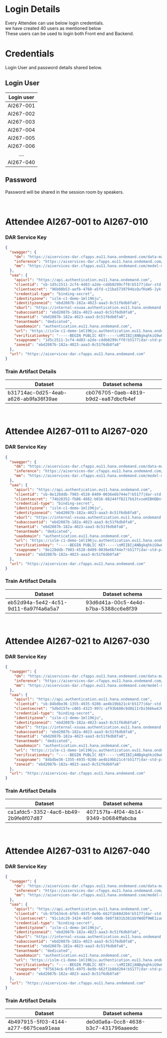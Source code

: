# Login Details
Every Attendee can use below login credentials. <br>
we have created 40 users as mentioned below <br> 
These users can be used to login both Front end and Backend.

# Credentials
Login User and password details shared below.
## Login User
| Login user |
| :---:      |
| AI267-001  |
| AI267-002  | 
| AI267-003  |
| AI267-004  |
| AI267-005  |
| AI267-006  |
| ....       |  
| AI267-040  |

## Password
Password will be shared in the session room by speakers.

<br>

# Attendee AI267-001 to AI267-010

### DAR Service Key
```json
{
  "swagger": {
    "dm": "https://aiservices-dar.cfapps.eu11.hana.ondemand.com/data-manager/doc/ui",
    "inference": "https://aiservices-dar.cfapps.eu11.hana.ondemand.com/inference/doc/ui",
    "mm": "https://aiservices-dar.cfapps.eu11.hana.ondemand.com/model-manager/doc/ui"
  },
  "uaa": {
    "apiurl": "https://api.authentication.eu11.hana.ondemand.com",
    "clientid": "sb-1d5c2511-2cf4-4d83-a2de-cddb0299cff0!b5177|dar-std-production!b686",
    "clientsecret": "96b08b53-aefb-4760-a5fd-c21ba5739794$sQufKoW5-Jykfcb62qCf2L153Qu80281sObOmbHSLzk=",
    "credential-type": "binding-secret",
    "identityzone": "islm-c1-demo-1ml196ju",
    "identityzoneid": "ebd2087b-182a-4023-aaa3-8c51f6db8fa8",
    "sburl": "https://internal-xsuaa.authentication.eu11.hana.ondemand.com",
    "subaccountid": "ebd2087b-182a-4023-aaa3-8c51f6db8fa8",
    "tenantid": "ebd2087b-182a-4023-aaa3-8c51f6db8fa8",
    "tenantmode": "dedicated",
    "uaadomain": "authentication.eu11.hana.ondemand.com",
    "url": "https://islm-c1-demo-1ml196ju.authentication.eu11.hana.ondemand.com",
    "verificationkey": "-----BEGIN PUBLIC KEY-----\nMIIBIjANBgkqhkiG9w0BAQEFAAOCAQ8AMIIBCgKCAQEA0NQA/NBqbuR4mXdS+g0g\nMBqNGRD3ecf0JsRe3qQEBxu3kdPXlta2j+hCZC2Dr31+k/dU8UtNS5s7T8vQmWdB\nSH/l2F/tfKbt5mJyur33KAU0pg5vu3Km+xYSOV1O2R77msQRTkA61W+enjJ42NYB\nv0Lwf69jVfEGJCUz//VnN7hEn2XdciR0u+pXGgZSracGfbEdmrocOqvn5/OVc9wI\nRIB7jtgmMC7KgUZdxIseysTQyzkImsHV157DMcS+0C1HSMBFbMZmvcBRNHJfEhPK\nX88U29jWKMERWMOVf3uIUCrszHUuu0vuELeV1wVi8rGcfppuuCvU2VGTT1xg3hmx\nxQIDAQAB\n-----END PUBLIC KEY-----",
    "xsappname": "1d5c2511-2cf4-4d83-a2de-cddb0299cff0!b5177|dar-std-production!b686",
    "zoneid": "ebd2087b-182a-4023-aaa3-8c51f6db8fa8"
  },
  "url": "https://aiservices-dar.cfapps.eu11.hana.ondemand.com"
}
```

### Train Artifact Details
|  Dataset   | Dataset schema | 
| ------------------- |  ------------------- | 
| b31714ac-0d25-4eab-a626-ab9fa36f39ae | cb076705-0aeb-4819-b9d2-ea87dbcfb4ef |

<br>

# Attendee AI267-011 to AI267-020

### DAR Service Key
```json
{
  "swagger": {
    "dm": "https://aiservices-dar.cfapps.eu11.hana.ondemand.com/data-manager/doc/ui",
    "inference": "https://aiservices-dar.cfapps.eu11.hana.ondemand.com/inference/doc/ui",
    "mm": "https://aiservices-dar.cfapps.eu11.hana.ondemand.com/model-manager/doc/ui"
  },
  "uaa": {
    "apiurl": "https://api.authentication.eu11.hana.ondemand.com",
    "clientid": "sb-8e128ddb-7903-4528-8409-0036e6b744e7!b5177|dar-std-production!b686",
    "clientsecret": "74b28352-fb86-4882-b016-88244ff8217b$3tvseHIBHQBntmpNXU_lKLDBfE-YrubUT_BDcupF9_0=",
    "credential-type": "binding-secret",
    "identityzone": "islm-c1-demo-1ml196ju",
    "identityzoneid": "ebd2087b-182a-4023-aaa3-8c51f6db8fa8",
    "sburl": "https://internal-xsuaa.authentication.eu11.hana.ondemand.com",
    "subaccountid": "ebd2087b-182a-4023-aaa3-8c51f6db8fa8",
    "tenantid": "ebd2087b-182a-4023-aaa3-8c51f6db8fa8",
    "tenantmode": "dedicated",
    "uaadomain": "authentication.eu11.hana.ondemand.com",
    "url": "https://islm-c1-demo-1ml196ju.authentication.eu11.hana.ondemand.com",
    "verificationkey": "-----BEGIN PUBLIC KEY-----\nMIIBIjANBgkqhkiG9w0BAQEFAAOCAQ8AMIIBCgKCAQEA0NQA/NBqbuR4mXdS+g0g\nMBqNGRD3ecf0JsRe3qQEBxu3kdPXlta2j+hCZC2Dr31+k/dU8UtNS5s7T8vQmWdB\nSH/l2F/tfKbt5mJyur33KAU0pg5vu3Km+xYSOV1O2R77msQRTkA61W+enjJ42NYB\nv0Lwf69jVfEGJCUz//VnN7hEn2XdciR0u+pXGgZSracGfbEdmrocOqvn5/OVc9wI\nRIB7jtgmMC7KgUZdxIseysTQyzkImsHV157DMcS+0C1HSMBFbMZmvcBRNHJfEhPK\nX88U29jWKMERWMOVf3uIUCrszHUuu0vuELeV1wVi8rGcfppuuCvU2VGTT1xg3hmx\nxQIDAQAB\n-----END PUBLIC KEY-----",
    "xsappname": "8e128ddb-7903-4528-8409-0036e6b744e7!b5177|dar-std-production!b686",
    "zoneid": "ebd2087b-182a-4023-aaa3-8c51f6db8fa8"
  },
  "url": "https://aiservices-dar.cfapps.eu11.hana.ondemand.com"
}
```

### Train Artifact Details
|  Dataset   | Dataset schema | 
| ------------------- |  ------------------- | 
| eb52d94a-5e42-4c51-9d11-6a97f4a6a5a7 | 93d6d41a-00c5-4e4d-b7ba-5388cc6e8f39 |

<br>

# Attendee AI267-021 to AI267-030

### DAR Service Key
```json
{
  "swagger": {
    "dm": "https://aiservices-dar.cfapps.eu11.hana.ondemand.com/data-manager/doc/ui",
    "inference": "https://aiservices-dar.cfapps.eu11.hana.ondemand.com/inference/doc/ui",
    "mm": "https://aiservices-dar.cfapps.eu11.hana.ondemand.com/model-manager/doc/ui"
  },
  "uaa": {
    "apiurl": "https://api.authentication.eu11.hana.ondemand.com",
    "clientid": "sb-84bdbe36-1355-4935-9286-ae4b19bb21c4!b5177|dar-std-production!b686",
    "clientsecret": "5dbd15fe-c065-4323-997c-af93b680c9d8$1IrDz366kw4JUHiocc0z8WB-Ai5a1-yrYBC8XntC83o=",
    "credential-type": "binding-secret",
    "identityzone": "islm-c1-demo-1ml196ju",
    "identityzoneid": "ebd2087b-182a-4023-aaa3-8c51f6db8fa8",
    "sburl": "https://internal-xsuaa.authentication.eu11.hana.ondemand.com",
    "subaccountid": "ebd2087b-182a-4023-aaa3-8c51f6db8fa8",
    "tenantid": "ebd2087b-182a-4023-aaa3-8c51f6db8fa8",
    "tenantmode": "dedicated",
    "uaadomain": "authentication.eu11.hana.ondemand.com",
    "url": "https://islm-c1-demo-1ml196ju.authentication.eu11.hana.ondemand.com",
    "verificationkey": "-----BEGIN PUBLIC KEY-----\nMIIBIjANBgkqhkiG9w0BAQEFAAOCAQ8AMIIBCgKCAQEA0NQA/NBqbuR4mXdS+g0g\nMBqNGRD3ecf0JsRe3qQEBxu3kdPXlta2j+hCZC2Dr31+k/dU8UtNS5s7T8vQmWdB\nSH/l2F/tfKbt5mJyur33KAU0pg5vu3Km+xYSOV1O2R77msQRTkA61W+enjJ42NYB\nv0Lwf69jVfEGJCUz//VnN7hEn2XdciR0u+pXGgZSracGfbEdmrocOqvn5/OVc9wI\nRIB7jtgmMC7KgUZdxIseysTQyzkImsHV157DMcS+0C1HSMBFbMZmvcBRNHJfEhPK\nX88U29jWKMERWMOVf3uIUCrszHUuu0vuELeV1wVi8rGcfppuuCvU2VGTT1xg3hmx\nxQIDAQAB\n-----END PUBLIC KEY-----",
    "xsappname": "84bdbe36-1355-4935-9286-ae4b19bb21c4!b5177|dar-std-production!b686",
    "zoneid": "ebd2087b-182a-4023-aaa3-8c51f6db8fa8"
  },
  "url": "https://aiservices-dar.cfapps.eu11.hana.ondemand.com"
}
```

### Train Artifact Details
|  Dataset   | Dataset schema | 
| ------------------- |  ------------------- | 
| ca1afdc5-3352-4ac6-bb49-2b9fe8f07d87 | 407157fa-4f04-4b14-9349-b0684ffabcba |

<br>

# Attendee AI267-031 to AI267-040

### DAR Service Key
```json
{
  "swagger": {
    "dm": "https://aiservices-dar.cfapps.eu11.hana.ondemand.com/data-manager/doc/ui",
    "inference": "https://aiservices-dar.cfapps.eu11.hana.ondemand.com/inference/doc/ui",
    "mm": "https://aiservices-dar.cfapps.eu11.hana.ondemand.com/model-manager/doc/ui"
  },
  "uaa": {
    "apiurl": "https://api.authentication.eu11.hana.ondemand.com",
    "clientid": "sb-975634c6-6fb5-4975-8e9b-662f1b88d204!b5177|dar-std-production!b686",
    "clientsecret": "91c1dc20-3424-4d5f-b0db-588f3831b381$bYWdOT9WE1zanPkp_YILuckfcZOuch-EFNu-1YuwiX8=",
    "credential-type": "binding-secret",
    "identityzone": "islm-c1-demo-1ml196ju",
    "identityzoneid": "ebd2087b-182a-4023-aaa3-8c51f6db8fa8",
    "sburl": "https://internal-xsuaa.authentication.eu11.hana.ondemand.com",
    "subaccountid": "ebd2087b-182a-4023-aaa3-8c51f6db8fa8",
    "tenantid": "ebd2087b-182a-4023-aaa3-8c51f6db8fa8",
    "tenantmode": "dedicated",
    "uaadomain": "authentication.eu11.hana.ondemand.com",
    "url": "https://islm-c1-demo-1ml196ju.authentication.eu11.hana.ondemand.com",
    "verificationkey": "-----BEGIN PUBLIC KEY-----\nMIIBIjANBgkqhkiG9w0BAQEFAAOCAQ8AMIIBCgKCAQEA0NQA/NBqbuR4mXdS+g0g\nMBqNGRD3ecf0JsRe3qQEBxu3kdPXlta2j+hCZC2Dr31+k/dU8UtNS5s7T8vQmWdB\nSH/l2F/tfKbt5mJyur33KAU0pg5vu3Km+xYSOV1O2R77msQRTkA61W+enjJ42NYB\nv0Lwf69jVfEGJCUz//VnN7hEn2XdciR0u+pXGgZSracGfbEdmrocOqvn5/OVc9wI\nRIB7jtgmMC7KgUZdxIseysTQyzkImsHV157DMcS+0C1HSMBFbMZmvcBRNHJfEhPK\nX88U29jWKMERWMOVf3uIUCrszHUuu0vuELeV1wVi8rGcfppuuCvU2VGTT1xg3hmx\nxQIDAQAB\n-----END PUBLIC KEY-----",
    "xsappname": "975634c6-6fb5-4975-8e9b-662f1b88d204!b5177|dar-std-production!b686",
    "zoneid": "ebd2087b-182a-4023-aaa3-8c51f6db8fa8"
  },
  "url": "https://aiservices-dar.cfapps.eu11.hana.ondemand.com"
}
```

### Train Artifact Details
|  Dataset   | Dataset schema | 
| ------------------- |  ------------------- | 
| 4b497915-5f03-4144-a277-6675cea91eaa | de0d0a6a-0cc8-4638-b3c7-431796aaeedc |


